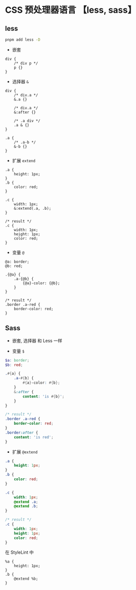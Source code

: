 # CSS 预处理器语言 【less, sass】

## less
```bash
pnpm add less -D
```

* 嵌套
```less
div {
	/* div p */
	p {}
}
```

* 选择器 `&`
```less
div {
	/* div.a */
	&.a {}

	/* div.a */
	&:after {}

	/* .a div */
	.a & {}
}

.a {
	/* .a-b */
	&-b {}
}
```

* 扩展 `extend`
```less
.a {
	height: 1px;
}
.b {
	color: red;
}

.c {
	width: 1px;
	&:extend(.a, .b);
}

/* result */
.c {
	width: 1px;
	height: 1px;
	color: red;
}
```

* 变量 `@`
```less
@a: border;
@b: red;

.{@a} {
	.a-{@b} {
		{@a}-color: {@b};
	}
}

/* result */
.border .a-red {
	border-color: red;
}
```

## Sass
* 嵌套, 选择器 和 Less 一样

* 变量 `$`
```scss
$a: border;
$b: red;

.#{a} {
	.a-#{b} {
		#{a}-color: #{b};
	}
	&:after {
		content: 'is #{b}';
	}
}

/* result */
.border .a-red {
	border-color: red;
}
.border:after {
	content: 'is red';
}
```

* 扩展 `@extend`
```scss
.a {
	height: 1px;
}
.b {
	color: red;
}

.c {
	width: 1px;
	@extend .a;
	@extend .b;
}

/* result */
.c {
	width: 1px;
	height: 1px;
	color: red;
}
```

在 StyleLint 中

```
%a {
	height: 1px;
}
.b {
	@extend %b;
}
```
